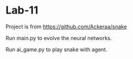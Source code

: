 # Lab-11
Project is from https://github.com/Ackeraa/snake

Run main.py to evolve the neural networks.

Run ai_game.py to play snake with agent.
